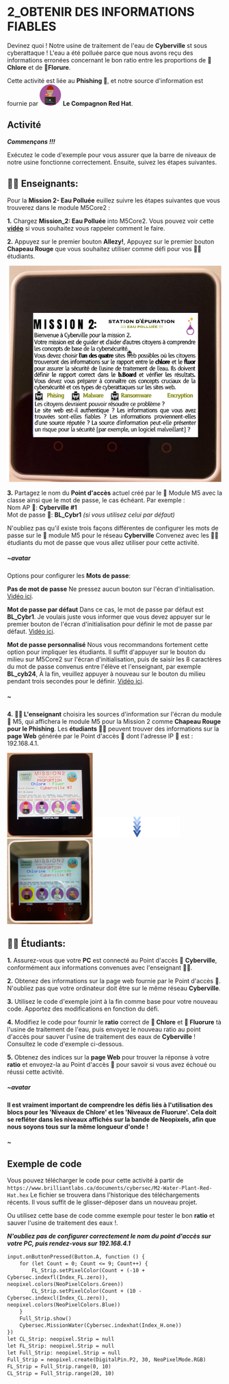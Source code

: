 # 2_OBTENIR DES INFORMATIONS FIABLES

Devinez quoi ! Notre usine de traitement de l'eau de __Cyberville__ st sous cyberattaque ! L'eau a été polluée parce que nous avons reçu des informations erronées concernant le bon ratio entre les proportions de __🧪Chlore__ et de __🧪Florure__.

Cette activité est liée au __Phishing 🎣__, et notre source d'information est fournie par <img src="https://github.com/Brilliant-Labs/code.bl/blob/code_alpha/packaged/docs/static/mb/projects/bboard-tutorials-cyberville/ValuableData/2_Get_Reliable_Information/RedHat.png?raw=true" alt="RedHat" title="RedHat" width="50"/> __Le Compagnon Red Hat__.
## Activité
__*Commençons !!!*__

Exécutez le code d'exemple pour vous assurer que la barre de niveaux de notre usine fonctionne correctement. Ensuite, suivez les étapes suivantes.

## __🧑‍🏫 Enseignants:__

Pour la __Mission 2- Eau Polluée__ euillez suivre les étapes suivantes que vous trouverez dans le module M5Core2 :

__1.__ Chargez  __Mission_2: Eau Polluée__ into M5Core2. Vous pouvez voir cette [__vidéo__](https://www.canva.com/design/DAGJhm69_Mk/JdN1bb74mN-bKiclzST5Ag/watch?utm_content=DAGJhm69_Mk&utm_campaign=designshare&utm_medium=link&utm_source=editor) si vous souhaitez vous rappeler comment le faire.

__2.__ Appuyez sur le premier bouton __Allezy!__, Appuyez sur le premier bouton __Chapeau Rouge__ que vous souhaitez utiliser comme défi pour vos 🧑‍🎓 étudiants.

![M2](https://github.com/Brilliant-Labs/code.bl/blob/code_alpha/packaged/docs/static/mb/projects/bboard-tutorials-cyberville/ValuableData/2_Get_Reliable_Information/M2_FR.png?raw=true "Mission 2")  

__3.__ Partagez le nom du __Point d'accès__ actuel créé par le 📳 Module M5 avec la classe ainsi que le mot de passe, le cas échéant. Par exemple :  
        Nom AP  📳: __Cyberville #1__  
        Mot de passe 🔑: __BL_Cybr1__ *(si vous utilisez celui par défaut)*

N'oubliez pas qu'il existe trois façons différentes de configurer les mots de passe sur le 📳 module M5 pour le réseau __Cyberville__ Convenez avec les 🧑‍🎓 étudiants du mot de passe que vous allez utiliser pour cette activité. 

##### ~avatar
Options pour configurer les __Mots de passe__:

__Pas de mot de passe__ Ne pressez aucun bouton sur l'écran d'initialisation. [Vidéo ici](https://www.canva.com/design/DAGJhwOPNfA/C7i4j-8NuAyaVB4WW4ZQLg/watch?utm_content=DAGJhwOPNfA&utm_campaign=designshare&utm_medium=link&utm_source=editor). 

__Mot de passe par défaut__ Dans ce cas, le mot de passe par défaut est __BL_Cybr1__. Je voulais juste vous informer que vous devez appuyer sur le premier bouton de l'écran d'initialisation pour définir le mot de passe par défaut. [Vidéo ici](https://www.canva.com/design/DAGJh3x2cWc/WLy_dI8ckApegcX8nVluYw/watch?utm_content=DAGJh3x2cWc&utm_campaign=designshare&utm_medium=link&utm_source=editor). 

__Mot de passe personnalisé__ Nous vous recommandons fortement cette option pour impliquer les étudiants. Il suffit d'appuyer sur le bouton du milieu sur M5Core2 sur l'écran d'initialisation, puis de saisir les 8 caractères du mot de passe convenus entre l'élève et l'enseignant, par exemple __BL_cyb24__, À la fin, veuillez appuyer à nouveau sur le bouton du milieu pendant trois secondes pour le définir. [Vidéo ici](https://www.canva.com/design/DAGJhzixXtc/zuFnnSe0t3ZZR298o1uEjg/watch?utm_content=DAGJhzixXtc&utm_campaign=designshare&utm_medium=link&utm_source=editor). 
##### ~

__4.__ __🧑‍🏫 L'enseignant__ choisira les sources d'information sur l'écran du module 📳 M5, qui affichera le module M5 pour la Mission 2 comme __Chapeau Rouge pour le Phishing__. Les __étudiants__ 🧑‍🎓 peuvent trouver des informations sur la __page Web__ générée par le Point d'accès 📳 dont l'adresse IP 📮 est : 192.168.4.1.

<img src="https://github.com/Brilliant-Labs/code.bl/blob/code_alpha/packaged/docs/static/mb/projects/bboard-tutorials-cyberville/ValuableData/2_Get_Reliable_Information/Hats.jpeg?raw=true" alt="Hats" title="Hats" width="200" />

<img src="https://github.com/Brilliant-Labs/code.bl/blob/code_alpha/packaged/docs/static/mb/projects/bboard-tutorials-cyberville/ValuableData/2_Get_Reliable_Information/arrow.png?raw=true" alt="Hats" title="Hats" width="200" />

<img src="https://github.com/Brilliant-Labs/code.bl/blob/code_alpha/packaged/docs/static/mb/projects/bboard-tutorials-cyberville/ValuableData/2_Get_Reliable_Information/M2A.png?raw=true" alt="Hats" title="Hats" width="200" />


## __🧑‍🎓 Étudiants:__

__1.__ Assurez-vous que votre __PC__ est connecté au Point d'accès 📳 __Cyberville__, conformément aux informations convenues avec l'enseignant 🧑‍🏫.

__2.__ Obtenez des informations sur la page web fournie par le Point d'accès 📳. N'oubliez pas que votre ordinateur doit être sur le même réseau __Cyberville__.  

__3.__ Utilisez le code d'exemple joint à la fin comme base pour votre nouveau code. Apportez des modifications en fonction du défi.

__4.__ Modifiez le code pour fournir le __ratio__ correct de __🧪 Chlore__ et __🧪 Fluorure__ tà l'usine de traitement de l'eau, puis envoyez le nouveau ratio au point d'accès pour sauver l'usine de traitement des eaux de __Cyberville__ ! Consultez le code d'exemple ci-dessous. 

__5.__ Obtenez des indices sur la __page Web__ pour trouver la réponse à votre __ratio__ et envoyez-la au Point d'accès 📳 pour savoir si vous avez échoué ou réussi cette activité.

##### ~avatar
__Il est vraiment important de comprendre les défis liés à l'utilisation des blocs pour les 'Niveaux de Chlore' et les 'Niveaux de Fluorure'. Cela doit se refléter dans les niveaux affichés sur la bande de Neopixels, afin que nous soyons tous sur la même longueur d'onde !__
##### ~  

## Exemple de code

Vous pouvez télécharger le code pour cette activité à partir de `https://www.brilliantlabs.ca/documents/cybersec/M2-Water-Plant-Red-Hat.hex` Le fichier se trouvera dans l'historique des téléchargements récents. Il vous suffit de le glisser-déposer dans un nouveau projet.  

Ou utilisez cette base de code comme exemple pour tester le bon __ratio__ et sauver l'usine de traitement des eaux !.

__*N'oubliez pas de configurer correctement le nom du point d'accès sur votre PC, puis rendez-vous sur 192.168.4.1*__

```blocks
input.onButtonPressed(Button.A, function () {
    for (let Count = 0; Count <= 9; Count++) {
        FL_Strip.setPixelColor(Count + (-10 + Cybersec.indexfl(Index_FL.zero)), neopixel.colors(NeoPixelColors.Green))
        CL_Strip.setPixelColor(Count + (10 - Cybersec.indexcl(Index_CL.zero)), neopixel.colors(NeoPixelColors.Blue))
    }
    Full_Strip.show()
    Cybersec.MissionWater(Cybersec.indexhat(Index_H.one))
})
let CL_Strip: neopixel.Strip = null
let FL_Strip: neopixel.Strip = null
let Full_Strip: neopixel.Strip = null
Full_Strip = neopixel.create(DigitalPin.P2, 30, NeoPixelMode.RGB)
FL_Strip = Full_Strip.range(0, 10)
CL_Strip = Full_Strip.range(20, 10)

```